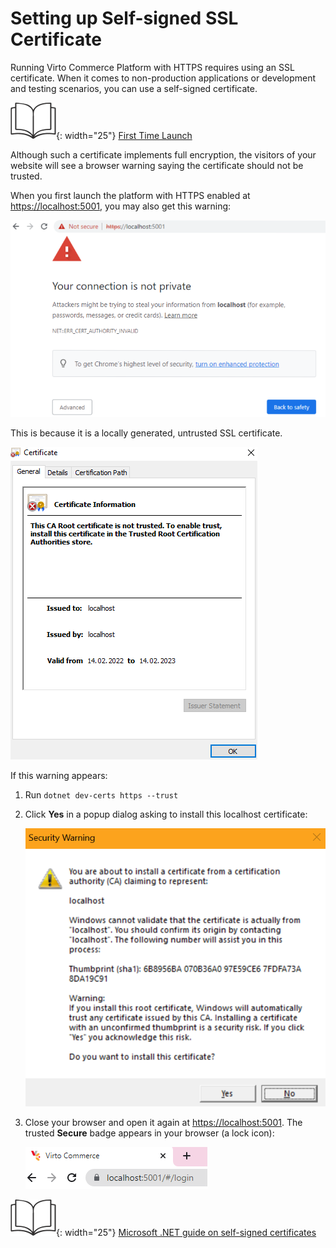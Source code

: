﻿# Setting up Self-signed SSL Certificate

Running Virto Commerce Platform with HTTPS requires using an SSL certificate. When it comes to non-production applications or development and testing scenarios, you can use a self-signed certificate. 

![Readmore](media/readmore.png){: width="25"} [First Time Launch](../Installation-Guide/windows.md#perform-initial-sign-in) 

Although such a certificate implements full encryption, the visitors of your website will see a browser warning saying the certificate should not be trusted.

When you first launch the platform with HTTPS enabled at [https://localhost:5001](https://localhost:5001/), you may also get this warning:

![Your Connection Is Not Private screen](media/01-your-connection-is-not-private-screen.png)

This is because it is a locally generated, untrusted SSL certificate.

![Locally generated certificate](media/02-locally-generated-cert.png)

If this warning appears:

1. Run `dotnet dev-certs https --trust`

1. Click **Yes** in a popup dialog asking to install this localhost certificate:

    ![Trust certificate security warning](media/03-trust-cert-security-warning.png)

1. Close your browser and open it again at [https://localhost:5001](https://localhost:5001/). The trusted **Secure** badge appears in your browser (a lock icon):

    ![Secure connection badge](media/04-secure-badge-in-browser.png)

![Readmore](media/readmore.png){: width="25"} [Microsoft .NET guide on self-signed certificates](https://docs.microsoft.com/en-us/dotnet/core/additional-tools/self-signed-certificates-guide)

